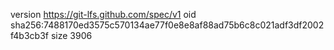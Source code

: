 version https://git-lfs.github.com/spec/v1
oid sha256:7488170ed3575c570134ae77f0e8e8af88ad75b6c8c021adf3df2002f4b3cb3f
size 3906
